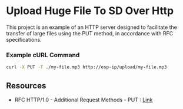 # Upload Huge File To SD Over Http

This project is an example of an HTTP server designed to facilitate the transfer of large files using the PUT method, in accordance with RFC specifications.

### Example cURL Command

```bash
curl -X PUT -T ./my-file.mp3 http://esp-ip/upload/my-file.mp3
```

## Resources

- RFC HTTP/1.0 - Additional Request Methods - PUT : [Link](https://datatracker.ietf.org/doc/html/rfc1945#appendix-D.1.1)
